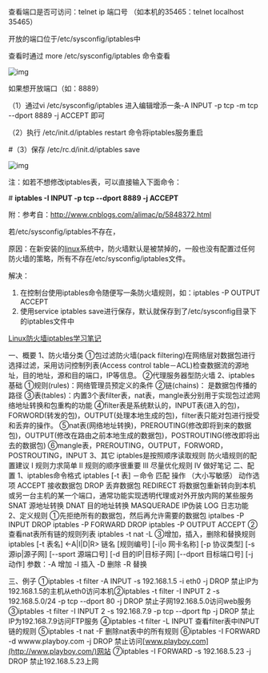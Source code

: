 查看端口是否可访问：telnet ip 端口号 （如本机的35465：telnet localhost 35465）

开放的端口位于/etc/sysconfig/iptables中

查看时通过 more /etc/sysconfig/iptables 命令查看

![img](https://images2015.cnblogs.com/blog/760116/201707/760116-20170718093112521-863845529.png)

如果想开放端口（如：8889）

（1）通过vi /etc/sysconfig/iptables 进入编辑增添一条-A INPUT -p tcp -m tcp --dport 8889 -j ACCEPT 即可

（2）执行 /etc/init.d/iptables restart 命令将iptables服务重启

\#（3）保存 /etc/rc.d/init.d/iptables save

![img](https://images2015.cnblogs.com/blog/760116/201707/760116-20170718093507036-1220236244.png)

 

注：如若不想修改iptables表，可以直接输入下面命令：

\# **iptables -I INPUT -p tcp --dport 8889 -j ACCEPT**

 附：参考自：<http://www.cnblogs.com/alimac/p/5848372.html>

若/etc/sysconfig/iptables不存在，

原因：在新安装的[linux](http://lib.csdn.net/base/linux)系统中，防火墙默认是被禁掉的，一般也没有配置过任何防火墙的策略，所有不存在/etc/sysconfig/iptables文件。

解决：

1. 在控制台使用iptables命令随便写一条防火墙规则，如：iptables -P OUTPUT ACCEPT
2. 使用service iptables save进行保存，默认就保存到了/etc/sysconfig目录下的iptables文件中

 

 

 

 

 

[Linux防火墙iptables学习笔记](http://club.topsage.com/thread-2337852-1-9.html)

一、概要
1、防火墙分类
      ①包过滤防火墙(pack filtering)在网络层对数据包进行选择过滤，采用访问控制列表(Access control table－ACL)检查数据流的源地址，目的地址，源和目的端口，IP等信息。
      ②代理服务器型防火墙
2、iptables基础
      ①规则(rules)：网络管理员预定义的条件
      ②链(chains)： 是数据包传播的路径
      ③表(tables)：内置3个表filter表，nat表，mangle表分别用于实现包过滤网络地址转换和包重构的功能
      ④filter表是系统默认的，INPUT表(进入的包)，FORWORD(转发的包)，OUTPUT(处理本地生成的包)，filter表只能对包进行授受和丢弃的操作。
      ⑤nat表(网络地址转换)，PREROUTING(修改即将到来的数据包)，OUTPUT(修改在路由之前本地生成的数据包)，POSTROUTING(修改即将出去的数据包)
      ⑥mangle表，PREROUTING，OUTPUT，FORWORD，POSTROUTING，INPUT
3、其它
   iptables是按照顺序读取规则
   防火墙规则的配置建议
    Ⅰ 规则力求简单
    Ⅱ 规则的顺序很重要
    Ⅲ 尽量优化规则
    Ⅳ 做好笔记
二、配置
1、iptables命令格式
     iptables [-t 表] －命令 匹配 操作 （大小写敏感）
   动作选项
     ACCEPT          接收数据包
     DROP             丢弃数据包
     REDIRECT      将数据包重新转向到本机或另一台主机的某一个端口，通常功能实现透明代理或对外开放内网的某些服务
     SNAT             源地址转换
     DNAT             目的地址转换
     MASQUERADE       IP伪装
     LOG               日志功能
2、定义规则
   ①先拒绝所有的数据包，然后再允许需要的数据包
      iptalbes -P INPUT DROP
      iptables -P FORWARD DROP
      iptables -P OUTPUT ACCEPT
   ②查看nat表所有链的规则列表
      iptables -t nat -L
   ③增加，插入，删除和替换规则
     iptables [-t 表名] <-A|I|D|R> 链名 [规则编号] [-i|o 网卡名称] [-p 协议类型] [-s 源ip|源子网] [--sport 源端口号] [-d 目的IP|目标子网] [--dport 目标端口号] [-j 动作]
    参数：-A 增加
               -I 插入
               -D 删除
               -R 替换

三、例子
①iptables -t filter -A INPUT -s 192.168.1.5 -i eth0 -j DROP
禁止IP为192.168.1.5的主机从eth0访问本机②iptables -t filter -I INPUT 2 -s 192.168.5.0/24 -p tcp --dport 80 -j DROP
禁止子网192.168.5.0访问web服务③iptables -t filter -I INPUT 2 -s 192.168.7.9 -p tcp --dport ftp -j DROP
禁止IP为192.168.7.9访问FTP服务
④iptables -t filter -L INPUT
查看filter表中INPUT链的规则
⑤iptables -t nat -F
删除nat表中的所有规则
⑥iptables -I FORWARD -d wwww.playboy.com -j DROP
禁止访问[www.playboy.com](http://www.playboy.com/)网站
⑦iptables -I FORWARD -s 192.168.5.23 -j DROP
禁止192.168.5.23上网